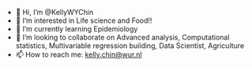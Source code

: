 - 👋 Hi, I’m @KellyWYChin
- 👀 I’m interested in Life science and Food!!
- 🌱 I’m currently learning Epidemiology
- 💞️ I’m looking to collaborate on Advanced analysis, Computational statistics, Multivariable regression building, Data Scientist, Agriculture
- 📫 How to reach me: kelly.chin@wur.nl

<!---
KellyWYChin/KellyWYChin is a ✨ special ✨ repository because its `README.md` (this file) appears on your GitHub profile.
You can click the Preview link to take a look at your changes.
--->
